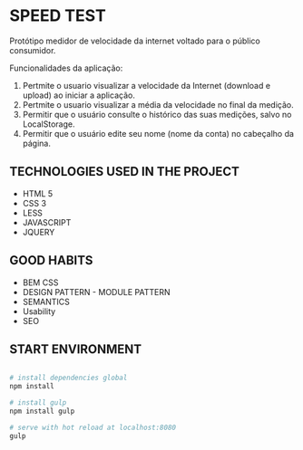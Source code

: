# SPEED TEST

Protótipo medidor de velocidade da internet voltado para o público consumidor.

Funcionalidades da aplicação:
1. Pertmite o usuario visualizar a velocidade da Internet (download e upload) ao iniciar a aplicação.
2. Pertmite o usuario visualizar a média da velocidade no final da medição.
3. Permitir que o usuário consulte o histórico das suas medições, salvo no LocalStorage.
4. Permitir que o usuário edite seu nome (nome da conta) no cabeçalho da página.


## TECHNOLOGIES USED IN THE PROJECT

- HTML 5
- CSS 3 
- LESS
- JAVASCRIPT
- JQUERY


## GOOD HABITS
- BEM CSS
- DESIGN PATTERN - MODULE PATTERN
- SEMANTICS
- Usability
- SEO



## START ENVIRONMENT
``` bash

# install dependencies global
npm install

# install gulp
npm install gulp

# serve with hot reload at localhost:8080
gulp

```

